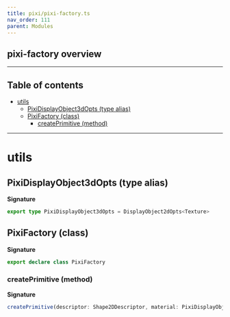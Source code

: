 ```yaml
---
title: pixi/pixi-factory.ts
nav_order: 111
parent: Modules
---
```


## pixi-factory overview

---

<h2 class="text-delta">Table of contents</h2>

- [utils](#utils)
  - [PixiDisplayObject3dOpts (type alias)](#pixidisplayobject3dopts-type-alias)
  - [PixiFactory (class)](#pixifactory-class)
    - [createPrimitive (method)](#createprimitive-method)

---

# utils

## PixiDisplayObject3dOpts (type alias)

**Signature**

```ts
export type PixiDisplayObject3dOpts = DisplayObject2dOpts<Texture>
```

## PixiFactory (class)

**Signature**

```ts
export declare class PixiFactory
```

### createPrimitive (method)

**Signature**

```ts
createPrimitive(descriptor: Shape2DDescriptor, material: PixiDisplayObject3dOpts = {}): PixiDisplayObjectComponent
```
